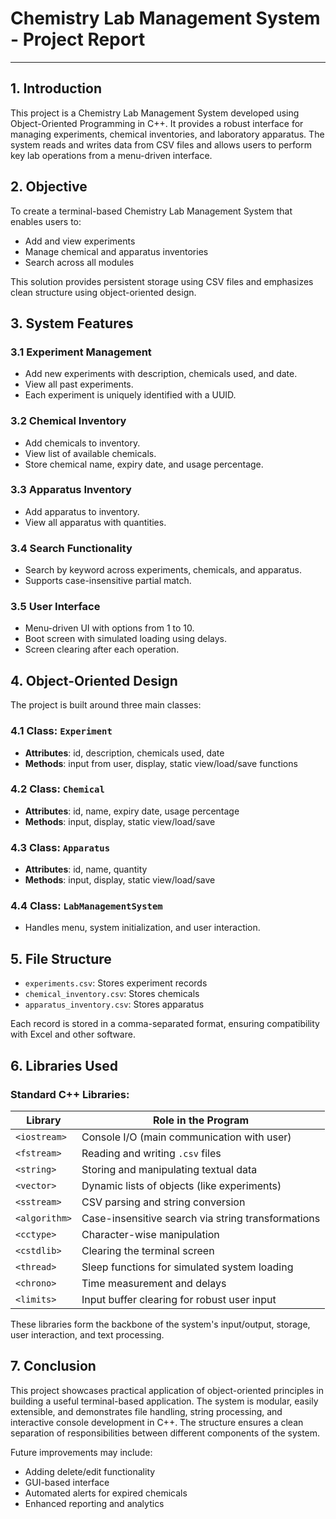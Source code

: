 # Chemistry Lab Management System - Project Report

---

## 1. Introduction

This project is a Chemistry Lab Management System developed using Object-Oriented Programming in C++. It provides a robust interface for managing experiments, chemical inventories, and laboratory apparatus. The system reads and writes data from CSV files and allows users to perform key lab operations from a menu-driven interface.

## 2. Objective

To create a terminal-based Chemistry Lab Management System that enables users to:

* Add and view experiments
* Manage chemical and apparatus inventories
* Search across all modules

This solution provides persistent storage using CSV files and emphasizes clean structure using object-oriented design.

## 3. System Features

### 3.1 Experiment Management

* Add new experiments with description, chemicals used, and date.
* View all past experiments.
* Each experiment is uniquely identified with a UUID.

### 3.2 Chemical Inventory

* Add chemicals to inventory.
* View list of available chemicals.
* Store chemical name, expiry date, and usage percentage.

### 3.3 Apparatus Inventory

* Add apparatus to inventory.
* View all apparatus with quantities.

### 3.4 Search Functionality

* Search by keyword across experiments, chemicals, and apparatus.
* Supports case-insensitive partial match.

### 3.5 User Interface

* Menu-driven UI with options from 1 to 10.
* Boot screen with simulated loading using delays.
* Screen clearing after each operation.

## 4. Object-Oriented Design

The project is built around three main classes:

### 4.1 Class: `Experiment`

* **Attributes**: id, description, chemicals used, date
* **Methods**: input from user, display, static view/load/save functions

### 4.2 Class: `Chemical`

* **Attributes**: id, name, expiry date, usage percentage
* **Methods**: input, display, static view/load/save

### 4.3 Class: `Apparatus`

* **Attributes**: id, name, quantity
* **Methods**: input, display, static view/load/save

### 4.4 Class: `LabManagementSystem`

* Handles menu, system initialization, and user interaction.

## 5. File Structure

* `experiments.csv`: Stores experiment records
* `chemical_inventory.csv`: Stores chemicals
* `apparatus_inventory.csv`: Stores apparatus

Each record is stored in a comma-separated format, ensuring compatibility with Excel and other software.

## 6. Libraries Used

### Standard C++ Libraries:

| Library       | Role in the Program                                |
| ------------- | -------------------------------------------------- |
| `<iostream>`  | Console I/O (main communication with user)         |
| `<fstream>`   | Reading and writing `.csv` files                   |
| `<string>`    | Storing and manipulating textual data              |
| `<vector>`    | Dynamic lists of objects (like experiments)        |
| `<sstream>`   | CSV parsing and string conversion                  |
| `<algorithm>` | Case-insensitive search via string transformations |
| `<cctype>`    | Character-wise manipulation                        |
| `<cstdlib>`   | Clearing the terminal screen                       |
| `<thread>`    | Sleep functions for simulated system loading       |
| `<chrono>`    | Time measurement and delays                        |
| `<limits>`    | Input buffer clearing for robust user input        |

These libraries form the backbone of the system's input/output, storage, user interaction, and text processing.

## 7. Conclusion

This project showcases practical application of object-oriented principles in building a useful terminal-based application. The system is modular, easily extensible, and demonstrates file handling, string processing, and interactive console development in C++. The structure ensures a clean separation of responsibilities between different components of the system.

Future improvements may include:

* Adding delete/edit functionality
* GUI-based interface
* Automated alerts for expired chemicals
* Enhanced reporting and analytics
